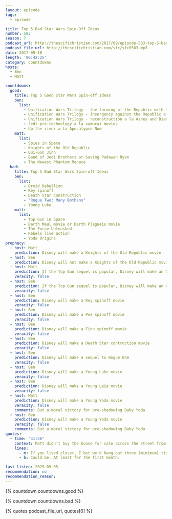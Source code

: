 ```yaml
---
layout: episode
tags:
  - episode

title: Top 5 Bad Star Wars Spin-Off Ideas
number: 583
season: 7
podcast_url: http://thescifichristian.com/2017/09/episode-583-top-5-bad-star-wars-spin-off-ideas/
podcast_file_url: http://thescifichristian.com/sfc/sfc0583.mp3
date: 2017-09-10
length: '00:42:25'
category: countdowns
hosts:
  - Ben
  - Matt

countdowns:
  good:
    title: Top 5 Good Star Wars Spin-off Ideas
    ben:
      list:
        - Unification Wars Trilogy - the forming of the Republic with the invention of light speed travel
        - Unification Wars Trilogy - insurgency against the Republic a la The Battle for Algiers
        - Unification Wars Trilogy - reconstruction a la Ashes and Diamonds
        - Jedi pre-technology a la samurai movies
        - Up the river a la Apocalypse Now
    matt: 
      list:
        - Spies in Space
        - Knights of the Old Republic
        - Qui-Gon Jinn
        - Band of Jedi Brothers or Saving Padawan Ryan
        - The Newest Phantom Menace
  bad:
    title: Top 5 Bad Star Wars Spin-off Ideas
    ben:
      list:
        - Droid Rebellion
        - Rey spinoff
        - Death Star construction
        - "Rogue Two: Many Bothans"
        - Young Luke
    matt: 
      list:
        - Top Gun in Space
        - Darth Maul movie or Darth Plagueis movie
        - The Force Unleashed
        - Rebels live action
        - Yoda Origins
prophecy:
  - host: Matt
    prediction: Disney will make a Knights of the Old Republic movie
  - host: Ben
    prediction: Disney will not make a Knights of the Old Republic movie
  - host: Matt
    prediction: If the Top Gun sequel is popular, Disney will make an X-Wing movie
    veracity: false
  - host: Ben
    prediction: If the Top Gun sequel is popular, Disney will make an X-Wing movie
    veracity: false
  - host: Ben
    prediction: Disney will make a Rey spinoff movie
    veracity: false
  - host: Ben
    prediction: Disney will make a Poe spinoff movie
    veracity: false
  - host: Ben
    prediction: Disney will make a Finn spinoff movie
    veracity: false
  - host: Ben
    prediction: Disney will make a Death Star contruction movie
    veracity: false
  - host: Ben
    prediction: Disney will make a sequel to Rogue One
    veracity: false
  - host: Ben
    prediction: Disney will make a Young Luke movie
    veracity: false
  - host: Ben
    prediction: Disney will make a Young Leia movie
    veracity: false
  - host: Matt
    prediction: Disney will make a Young Yoda movie
    veracity: false
    comments: But a moral victory for pre-shadowing Baby Yoda
  - host: Ben
    prediction: Disney will make a Young Yoda movie
    veracity: false
    comments: But a moral victory for pre-shadowing Baby Yoda
quotes:
  - time: "41:56"
    context: Matt didn't buy the house for sale across the street from Ben
    lines:
      - m: If you lived closer, I bet we'd hang out three (minimum) times a week.
      - b: Could be. At least for the first month.

last_listen: 2025-09-05
recommendation: no
recommendation_reason: 
---
```


{% countdown countdowns.good %}

{% countdown countdowns.bad %}

{% quotes podcast_file_url, quotes[0] %}
